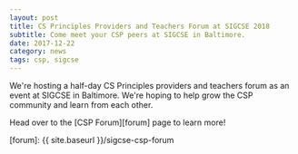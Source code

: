 ```yaml
---
layout: post
title: CS Principles Providers and Teachers Forum at SIGCSE 2018
subtitle: Come meet your CSP peers at SIGCSE in Baltimore.
date: 2017-12-22
category: news
tags: csp, sigcse
---
```


We're hosting a half-day CS Principles providers and teachers forum as an event at SIGCSE in Baltimore. We're hoping to help grow the CSP community and learn from each other.

Head over to the [CSP Forum][forum] page to learn more!

[forum]: {{ site.baseurl }}/sigcse-csp-forum
